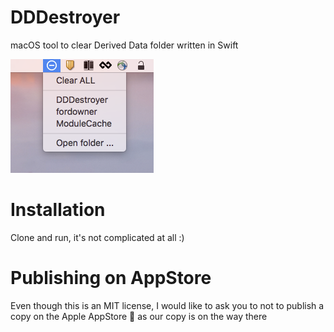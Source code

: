# DDDestroyer
macOS tool to clear Derived Data folder written in Swift

![Screenshot](/screenshot.png?raw=true "Screenshot")

# Installation
Clone and run, it's not complicated at all :)

# Publishing on AppStore
Even though this is an MIT license, I would like to ask you to not to publish a copy on the Apple AppStore 🍏 as our copy is on the way there
